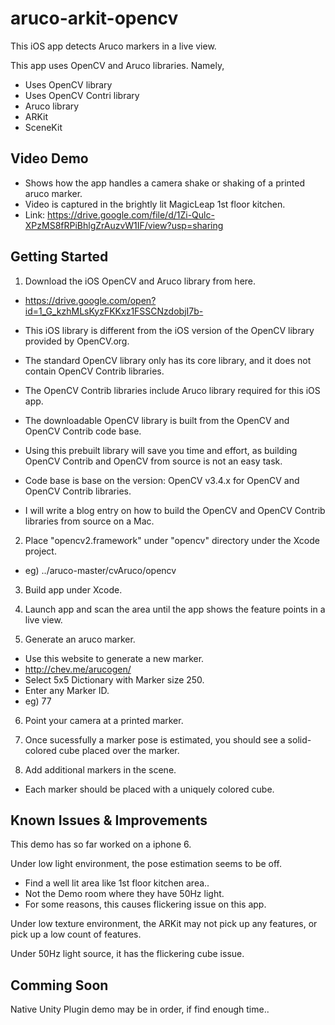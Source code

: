 # aruco-arkit-opencv
This iOS app detects Aruco markers in a live view.  

This app uses OpenCV and Aruco libraries.  Namely,

- Uses OpenCV library
- Uses OpenCV Contri library
- Aruco library
- ARKit 
- SceneKit 

## Video Demo
- Shows how the app handles a camera shake or shaking of a printed aruco marker. 
- Video is captured in the brightly lit MagicLeap 1st floor kitchen.
- Link: https://drive.google.com/file/d/1Zi-Qulc-XPzMS8fRPiBhlgZrAuzvW1IF/view?usp=sharing


## Getting Started

1. Download the iOS OpenCV and Aruco library from here.
- https://drive.google.com/open?id=1_G_kzhMLsKyzFKKxz1FSSCNzdobjI7b-

- This iOS library is different from the iOS version of the OpenCV library provided by OpenCV.org.
- The standard OpenCV library only has its core library, and it does not contain OpenCV Contrib libraries.
- The OpenCV Contrib libraries include Aruco library required for this iOS app.
- The downloadable OpenCV library is built from the OpenCV and OpenCV Contrib code base.
- Using this prebuilt library will save you time and effort, as building OpenCV Contrib and OpenCV from source is not an easy task.
- Code base is base on the version: OpenCV v3.4.x for OpenCV and OpenCV Contrib libraries.
- I will write a blog entry on how to build the OpenCV and OpenCV Contrib libraries from source on a Mac.


2. Place "opencv2.framework" under "opencv" directory under the Xcode project.
- eg) ../aruco-master/cvAruco/opencv

3. Build app under Xcode.

4. Launch app and scan the area until the app shows the feature points in a live view.

5. Generate an aruco marker.
- Use this website to generate a new marker.  
- http://chev.me/arucogen/
- Select 5x5 Dictionary with Marker size 250.
- Enter any Marker ID.  
- eg) 77

6. Point your camera at a printed marker.

7. Once sucessfully a marker pose is estimated, you should see a solid-colored cube placed over the marker. 

8. Add additional markers in the scene.  
- Each marker should be placed with a uniquely colored cube.


## Known Issues & Improvements

This demo has so far worked on a iphone 6.  

Under low light environment, the pose estimation seems to be off. 
- Find a well lit area like 1st floor kitchen area.. 
- Not the Demo room where they have 50Hz light.  
- For some reasons, this causes flickering issue on this app.

Under low texture environment, the ARKit may not pick up any features, or pick up a low count of features.

Under 50Hz light source, it has the flickering cube issue.


## Comming Soon

Native Unity Plugin demo may be in order, if find enough time..
